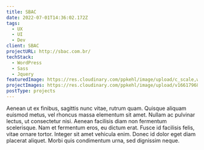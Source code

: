 ```yaml
---
title: SBAC
date: 2022-07-01T14:36:02.172Z
tags:
  - UX
  - UI
  - Dev
client: SBAC
projectURL: http://sbac.com.br/
techStack:
  - WordPress
  - Sass
  - Jquery
featuredImage: https://res.cloudinary.com/ppkehl/image/upload/c_scale,w_500/v1661796892/projects/sbac_thgeuo.webp
projectImages: https://res.cloudinary.com/ppkehl/image/upload/v1661796892/projects/sbac_thgeuo.png
postType: projects
---
```

Aenean ut ex finibus, sagittis nunc vitae, rutrum quam. Quisque aliquam euismod metus, vel rhoncus massa elementum sit amet. Nullam ac pulvinar lectus, ut consectetur nisi. Aenean facilisis diam non fermentum scelerisque. Nam et fermentum eros, eu dictum erat. Fusce id facilisis felis, vitae ornare tortor. Integer sit amet vehicula enim. Donec id dolor eget diam placerat aliquet. Morbi quis condimentum urna, sed dignissim neque.